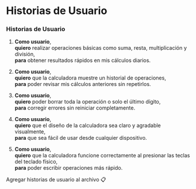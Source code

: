 # Historias de Usuario

### Historias de Usuario

1. **Como usuario**,  
   **quiero** realizar operaciones básicas como suma, resta, multiplicación y división,  
   **para** obtener resultados rápidos en mis cálculos diarios.

2. **Como usuario**,  
   **quiero** que la calculadora muestre un historial de operaciones,  
   **para** poder revisar mis cálculos anteriores sin repetirlos.

3. **Como usuario**,  
   **quiero** poder borrar toda la operación o solo el último dígito,  
   **para** corregir errores sin reiniciar completamente.

4. **Como usuario**,  
   **quiero** que el diseño de la calculadora sea claro y agradable visualmente,  
   **para** que sea fácil de usar desde cualquier dispositivo.

5. **Como usuario**,  
   **quiero** que la calculadora funcione correctamente al presionar las teclas del teclado físico,  
   **para** poder escribir operaciones más rápido.

Agregar historias de usuario al archivo 📋
